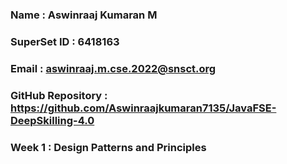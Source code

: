 ### Name : Aswinraaj Kumaran M
### SuperSet ID : 6418163
### Email : aswinraaj.m.cse.2022@snsct.org
### GitHub Repository : https://github.com/Aswinraajkumaran7135/JavaFSE-DeepSkilling-4.0

### Week 1 : Design Patterns and Principles